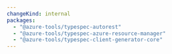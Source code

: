 ```yaml
---
changeKind: internal
packages:
  - "@azure-tools/typespec-autorest"
  - "@azure-tools/typespec-azure-resource-manager"
  - "@azure-tools/typespec-client-generator-core"
---
```


